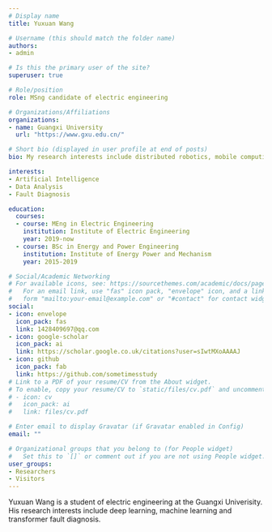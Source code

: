 ```yaml
---
# Display name
title: Yuxuan Wang

# Username (this should match the folder name)
authors:
- admin

# Is this the primary user of the site?
superuser: true

# Role/position
role: MSng candidate of electric engineering

# Organizations/Affiliations
organizations:
- name: Guangxi University
  url: "https://www.gxu.edu.cn/"

# Short bio (displayed in user profile at end of posts)
bio: My research interests include distributed robotics, mobile computing and programmable matter.

interests:
- Artificial Intelligence
- Data Analysis
- Fault Diagnosis

education:
  courses:
  - course: MEng in Electric Engineering
    institution: Institute of Electric Engineering
    year: 2019-now
  - course: BSc in Energy and Power Engineering
    institution: Institute of Energy Power and Mechanism
    year: 2015-2019

# Social/Academic Networking
# For available icons, see: https://sourcethemes.com/academic/docs/page-builder/#icons
#   For an email link, use "fas" icon pack, "envelope" icon, and a link in the
#   form "mailto:your-email@example.com" or "#contact" for contact widget.
social:
- icon: envelope
  icon_pack: fas
  link: 1428409697@qq.com
- icon: google-scholar
  icon_pack: ai
  link: https://scholar.google.co.uk/citations?user=sIwtMXoAAAAJ
- icon: github
  icon_pack: fab
  link: https://github.com/sometimesstudy
# Link to a PDF of your resume/CV from the About widget.
# To enable, copy your resume/CV to `static/files/cv.pdf` and uncomment the lines below.
# - icon: cv
#   icon_pack: ai
#   link: files/cv.pdf

# Enter email to display Gravatar (if Gravatar enabled in Config)
email: ""

# Organizational groups that you belong to (for People widget)
#   Set this to `[]` or comment out if you are not using People widget.
user_groups:
- Researchers
- Visitors
---
```


Yuxuan Wang is a student of electric engineering at the Guangxi Univerisity. His research interests include deep learning, machine learning and transformer fault diagnosis.
